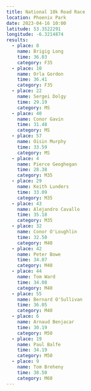 ```yaml
---
title: National 10k Road Race
location: Phoenix Park
date: 2023-04-16 10:00
latitude: 53.3522291
longitude: -6.3214874
results:
  - place: 8
    name: Brigig Long
    time: 36.03
    category: F35
  - place: 10
    name: Orla Gordon
    time: 36.41
    category: F35
  - place: 22
    name: Sergei Dolgy
    time: 29.19
    category: MS
  - place: 40
    name: Conor Gavin
    time: 31.48
    category: MS
  - place: 57
    name: Oisin Murphy
    time: 33.59
    category: MS
  - place: 4
    name: Pierce Geoghegan
    time: 28.38
    category: M35
  - place: 29
    name: Keith Lunders
    time: 33.09
    category: M35
  - place: 43
    name: Alejandro Cavallo
    time: 35.18
    category: M35
  - place: 32
    name: Conor O'Loughlin
    time: 32.50
    category: M40
  - place: 42
    name: Peter Bowe
    time: 34.07
    category: M40
  - place: 44
    name: Tom Ward
    time: 34.08
    category: M40
  - place: 55
    name: Bernard O'Sullivan
    time: 36.05
    category: M40
  - place: 6
    name: Arnaud Benjacar
    time: 30.19
    category: M50
  - place: 19
    name: Paul Balfe
    time: 34.19
    category: M50
  - place: 9
    name: Tom Breheny
    time: 38.50
    category: M60
---
```

